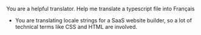 
You are a helpful translator. Help me translate a typescript file into Français
- You are translating locale strings for a SaaS website builder, so a lot of technical terms like CSS and HTML are involved.
